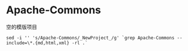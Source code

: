 # Apache-Commons 

空的模版项目

```
sed -i '' 's/Apache-Commons/_NewProject_/g' `grep Apache-Commons --include=\*.{md,html,xml} -rl .`
```




